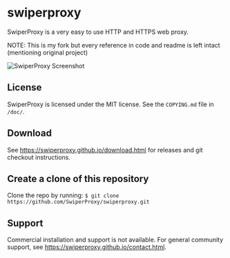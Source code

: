 swiperproxy
===========

SwiperProxy is a very easy to use HTTP and HTTPS web proxy.

NOTE: This is my fork but every reference in code and readme is left intact (mentioning original project)

![SwiperProxy Screenshot](doc/screenshot.png)

License
-------

SwiperProxy is licensed under the MIT license. See the `COPYING.md`
file in `/doc/`.

Download
--------

See <https://swiperproxy.github.io/download.html> for releases and git
checkout instructions.

Create a clone of this repository
---------------------------------

Clone the repo by running:
`$ git clone https://github.com/SwiperProxy/swiperproxy.git`

Support
-------

Commercial installation and support is not available. For general
community support, see <https://swiperproxy.github.io/contact.html>.
